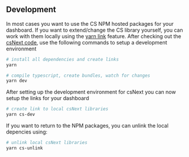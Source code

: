 

## Development

In most cases you want to use the CS NPM hosted packages for your dashboard. If you want to extend/change the CS library yourself, you can work with them locally using the [yarn link](https://yarnpkg.com/lang/en/docs/cli/link/) feature. After checking out the [csNext code](https://github.com/TNOCS/csnext), use the following commands to setup a development environment

``` bash
# install all dependencies and create links 
yarn

# compile typescript, create bundles, watch for changes
yarn dev
```

After setting up the development environment for csNext you can now setup the links for your dashboard

``` bash
# create link to local csNext libraries
yarn cs-dev
```

If you want to return to the NPM packages, you can unlink the local depencies using:

``` bash
# unlink local csNext libraries
yarn cs-unlink
```


